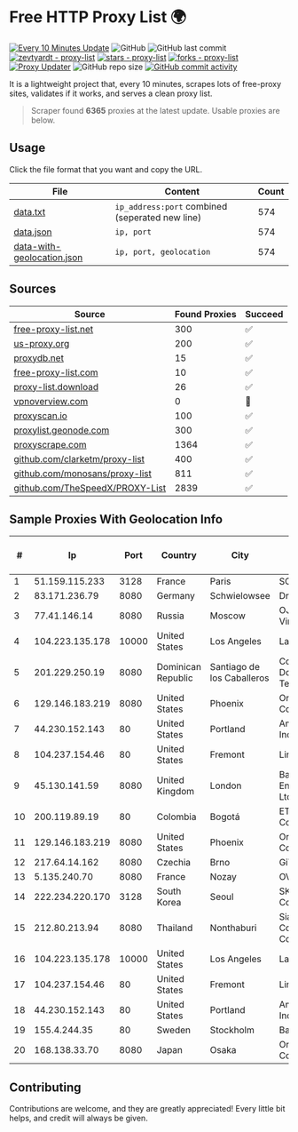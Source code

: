 
# Free HTTP Proxy List 🌍

[![Every 10 Minutes Update](https://github.com/mertguvencli/http-proxy-list/actions/workflows/main.yml/badge.svg?branch=main)](https://github.com/mertguvencli/http-proxy-list/actions/workflows/main.yml)
![GitHub](https://img.shields.io/github/license/mertguvencli/http-proxy-list)
![GitHub last commit](https://img.shields.io/github/last-commit/mertguvencli/http-proxy-list)
[![zevtyardt - proxy-list](https://img.shields.io/static/v1?label=zevtyardt&message=proxy-list&color=blue&logo=github)](https://github.com/zevtyardt/proxy-list "Go to GitHub repo")
[![stars - proxy-list](https://img.shields.io/github/stars/zevtyardt/proxy-list?style=social)](https://github.com/zevtyardt/proxy-list)
[![forks - proxy-list](https://img.shields.io/github/forks/zevtyardt/proxy-list?style=social)](https://github.com/zevtyardt/proxy-list)
[![Proxy Updater](https://github.com/zevtyardt/proxy-list/workflows/Proxy%20Updater/badge.svg)](https://github.com/zevtyardt/proxy-list/actions?query=workflow:"Proxy+Updater")
![GitHub repo size](https://img.shields.io/github/repo-size/zevtyardt/proxy-list)
[![GitHub commit activity](https://img.shields.io/github/commit-activity/m/zevtyardt/proxy-list?logo=commits)](https://github.com/zevtyardt/proxy-list/commits/main)

It is a lightweight project that, every 10 minutes, scrapes lots of free-proxy sites, validates if it works, and serves a clean proxy list.

> Scraper found **6365** proxies at the latest update. Usable proxies are below.

## Usage

Click the file format that you want and copy the URL.

|File|Content|Count|
|----|-------|-----|
|[data.txt](https://raw.githubusercontent.com/mertguvencli/http-proxy-list/main/proxy-list/data.txt)|`ip_address:port` combined (seperated new line)|574|
|[data.json](https://raw.githubusercontent.com/mertguvencli/http-proxy-list/main/proxy-list/data.json)|`ip, port`|574|
|[data-with-geolocation.json](https://raw.githubusercontent.com/mertguvencli/http-proxy-list/main/proxy-list/data-with-geolocation.json)|`ip, port, geolocation`|574|

## Sources

|Source|Found Proxies|Succeed|
|------|-------------|-------|
|[free-proxy-list.net](https://free-proxy-list.net)|300|✅|
|[us-proxy.org](https://www.us-proxy.org)|200|✅|
|[proxydb.net](http://proxydb.net)|15|✅|
|[free-proxy-list.com](https://free-proxy-list.com/?page=&port=&type%5B%5D=http&type%5B%5D=https&up_time=0&search=Search)|10|✅|
|[proxy-list.download](https://www.proxy-list.download/HTTP)|26|✅|
|[vpnoverview.com](https://vpnoverview.com/privacy/anonymous-browsing/free-proxy-servers)|0|🚫|
|[proxyscan.io](https://www.proxyscan.io)|100|✅|
|[proxylist.geonode.com](https://proxylist.geonode.com/api/proxy-list?limit=300&page=1&sort_by=lastChecked&sort_type=desc&protocols=http,https)|300|✅|
|[proxyscrape.com](https://api.proxyscrape.com/v2/?request=displayproxies&protocol=http&timeout=10000&country=all&ssl=all&anonymity=all)|1364|✅|
|[github.com/clarketm/proxy-list](https://raw.githubusercontent.com/clarketm/proxy-list/master/proxy-list-raw.txt)|400|✅|
|[github.com/monosans/proxy-list](https://raw.githubusercontent.com/monosans/proxy-list/main/proxies/http.txt)|811|✅|
|[github.com/TheSpeedX/PROXY-List](https://raw.githubusercontent.com/TheSpeedX/PROXY-List/master/http.txt)|2839|✅|


## Sample Proxies With Geolocation Info

|#|Ip|Port|Country|City|Internet Service Provider|
|-|--|----|-------|----|-------------------------|
|1|51.159.115.233|3128|France|Paris|SCALEWAY|
|2|83.171.236.79|8080|Germany|Schwielowsee|Droptop GmbH|
|3|77.41.146.14|8080|Russia|Moscow|OJSC Vimpelcom HQ|
|4|104.223.135.178|10000|United States|Los Angeles|LayerHost|
|5|201.229.250.19|8080|Dominican Republic|Santiago de los Caballeros|Compañía Dominicana de Teléfonos S. A.|
|6|129.146.183.219|8080|United States|Phoenix|Oracle Corporation|
|7|44.230.152.143|80|United States|Portland|Amazon.com, Inc.|
|8|104.237.154.46|80|United States|Fremont|Linode, LLC|
|9|45.130.141.59|8080|United Kingdom|London|Bangmod Enterprise Co., Ltd.|
|10|200.119.89.19|80|Colombia|Bogotá|ETB - Colombia|
|11|129.146.183.219|8080|United States|Phoenix|Oracle Corporation|
|12|217.64.14.162|8080|Czechia|Brno|GiTy, a.s.|
|13|5.135.240.70|8080|France|Nozay|OVH SAS|
|14|222.234.220.170|3128|South Korea|Seoul|SK Broadband Co Ltd|
|15|212.80.213.94|8080|Thailand|Nonthaburi|Siamdata Communication Co.|
|16|104.223.135.178|10000|United States|Los Angeles|LayerHost|
|17|104.237.154.46|80|United States|Fremont|Linode, LLC|
|18|44.230.152.143|80|United States|Portland|Amazon.com, Inc.|
|19|155.4.244.35|80|Sweden|Stockholm|Bahnhof AB|
|20|168.138.33.70|8080|Japan|Osaka|Oracle Corporation|



## Contributing

Contributions are welcome, and they are greatly appreciated! Every
little bit helps, and credit will always be given.

